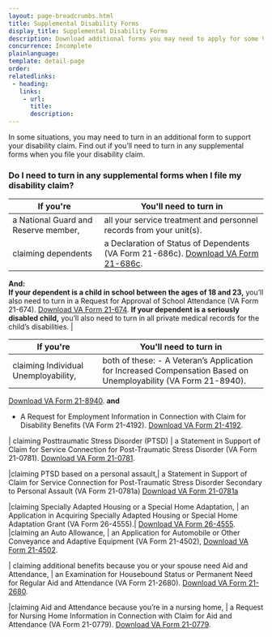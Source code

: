 ```yaml
---
layout: page-breadcrumbs.html
title: Supplemental Disability Forms
display_title: Supplemental Disability Forms
description: Download additional forms you may need to apply for some VA disability benefits.
concurrence: Incomplete
plainlanguage: 
template: detail-page
order: 	
relatedlinks:
 - heading: 
   links: 
    - url: 
      title: 
      description:
---
```


<div class="va-introtext">

In some situations, you may need to turn in an additional form to support your disability claim. Find out if you’ll need to turn in any supplemental forms when you file your disability claim. 

</div>


### Do I need to turn in any supplemental forms when I file my disability claim?



| **If you're** | **You'll need to turn in** |
| --- | --- | 
| a National Guard and Reserve member,  | all your service treatment and personnel records from your unit(s). | 
| claiming dependents | a Declaration of Status of Dependents (VA Form 21-686c). [Download VA Form 21-686c](https://www.vba.va.gov/pubs/forms/VBA-21-686c-ARE.pdf). 


**And:** <br>
**If your dependent is a child in school between the ages of 18 and 23,** you’ll also need to turn in a Request for Approval of School Attendance (VA Form 21-674). 
[Download VA Form 21-674](https://www.vba.va.gov/pubs/forms/VBA-21-674-ARE.pdf).
**If your dependent is a seriously disabled child,** you’ll also need to turn in all private medical records for the child’s disabilities. |

 | **If you're** | **You'll need to turn in** |
| --- | --- | 
|claiming Individual Unemployability,| both of these: - A Veteran’s Application for Increased Compensation Based on Unemployability (VA Form 21-8940). 
[Download VA Form 21-8940](https://www.vba.va.gov/pubs/forms/VBA-21-8940-ARE.pdf).
**and**
- A Request for Employment Information in Connection with Claim for Disability Benefits (VA Form 21-4192). [Download VA Form 21-4192](https://www.vba.va.gov/pubs/forms/VBA-21-4192-ARE.pdf).



| claiming Posttraumatic Stress Disorder (PTSD) | a Statement in Support of Claim for Service Connection for Post-Traumatic Stress Disorder (VA Form 21-0781).
[Download VA Form 21-0781](https://www.vba.va.gov/pubs/forms/VBA-21-0781-ARE.PDF).

|claiming PTSD based on a personal assault,| a Statement in Support of Claim for Service Connection for Post-Traumatic Stress Disorder Secondary to Personal Assault (VA Form 21-0781a)
[Download VA Form 21-0781a](https://www.vba.va.gov/pubs/forms/VBA-21-0781a-ARE.pdf)

|claiming Specially Adapted Housing or a Special Home Adaptation, | an Application in Acquiring Specially Adapted Housing or Special Home Adaptation Grant (VA Form 26-4555).|
[Download VA Form 26-4555](https://www.vba.va.gov/pubs/forms/vba-26-4555-are.pdf). 
|claiming an Auto Allowance, | an Application for Automobile or Other Conveyance and Adaptive Equipment (VA Form 21-4502),
[Download VA Form 21-4502](https://www.vba.va.gov/pubs/forms/VBA-21-4502-ARE.pdf).


| claiming additional benefits because you or your spouse need Aid and Attendance, | an Examination for Housebound Status or Permanent Need for Regular Aid and Attendance (VA Form 21-2680).
[Download VA Form 21-2680](https://www.vba.va.gov/pubs/forms/VBA-21-2680-ARE.pdf).


|claiming Aid and Attendance because you’re in a nursing home, | a Request for Nursing Home Information in Connection with Claim for Aid and Attendance (VA Form 21-0779). 
[Download VA Form 21-0779](https://www.vba.va.gov/pubs/forms/VBA-21-0779-ARE.pdf).


